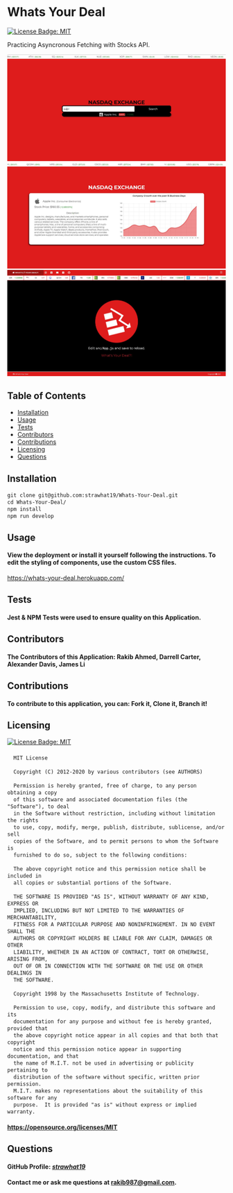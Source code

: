 # Whats Your Deal

[![License Badge: MIT](https://img.shields.io/badge/License-MIT-blue.svg)](https://opensource.org/licenses/MIT)

Practicing Asyncronous Fetching with Stocks API.

![Screenshot of Application](./public/assets/screenshot1cropt.jpg)
![Screenshot of Application 2](https://raw.githubusercontent.com/strawhat19/Whats-Your-Deal/ricky/public/assets/screenshot2.JPG)
![Screenshot of Application 3](https://raw.githubusercontent.com/strawhat19/Whats-Your-Deal/ricky/public/assets/screenshot.JPG)

## Table of Contents  
* [Installation](#installation)  
* [Usage](#usage) 
* [Tests](#tests)
* [Contributors](#contributors)
* [Contributions](#contributions)
* [Licensing](#licensing)
* [Questions](#questions)

## Installation
```
git clone git@github.com:strawhat19/Whats-Your-Deal.git
cd Whats-Your-Deal/
npm install
npm run develop
```

## Usage
#### View the deployment or install it yourself following the instructions. To edit the styling of components, use the custom CSS files.
https://whats-your-deal.herokuapp.com/

## Tests
#### Jest & NPM Tests were used to ensure quality on this Application.

## Contributors
#### The Contributors of this Application: Rakib Ahmed, Darrell Carter, Alexander Davis, James Li

## Contributions
#### To contribute to this application, you can: Fork it, Clone it, Branch it!

## Licensing
[![License Badge: MIT](https://img.shields.io/badge/License-MIT-blue.svg)](https://opensource.org/licenses/MIT)
#### 
      MIT License

      Copyright (C) 2012-2020 by various contributors (see AUTHORS)

      Permission is hereby granted, free of charge, to any person obtaining a copy
      of this software and associated documentation files (the "Software"), to deal
      in the Software without restriction, including without limitation the rights
      to use, copy, modify, merge, publish, distribute, sublicense, and/or sell
      copies of the Software, and to permit persons to whom the Software is
      furnished to do so, subject to the following conditions:

      The above copyright notice and this permission notice shall be included in
      all copies or substantial portions of the Software.

      THE SOFTWARE IS PROVIDED "AS IS", WITHOUT WARRANTY OF ANY KIND, EXPRESS OR
      IMPLIED, INCLUDING BUT NOT LIMITED TO THE WARRANTIES OF MERCHANTABILITY,
      FITNESS FOR A PARTICULAR PURPOSE AND NONINFRINGEMENT. IN NO EVENT SHALL THE
      AUTHORS OR COPYRIGHT HOLDERS BE LIABLE FOR ANY CLAIM, DAMAGES OR OTHER
      LIABILITY, WHETHER IN AN ACTION OF CONTRACT, TORT OR OTHERWISE, ARISING FROM,
      OUT OF OR IN CONNECTION WITH THE SOFTWARE OR THE USE OR OTHER DEALINGS IN
      THE SOFTWARE.
      
      Copyright 1998 by the Massachusetts Institute of Technology.

      Permission to use, copy, modify, and distribute this software and its
      documentation for any purpose and without fee is hereby granted, provided that
      the above copyright notice appear in all copies and that both that copyright
      notice and this permission notice appear in supporting documentation, and that
      the name of M.I.T. not be used in advertising or publicity pertaining to
      distribution of the software without specific, written prior permission.
      M.I.T. makes no representations about the suitability of this software for any
      purpose.  It is provided "as is" without express or implied warranty.
#### https://opensource.org/licenses/MIT

## Questions
#### GitHub Profile: [*strawhat19*](https://github.com/strawhat19)
#### Contact me or ask me questions at [rakib987@gmail.com](mailto:rakib987@gmail.com).
